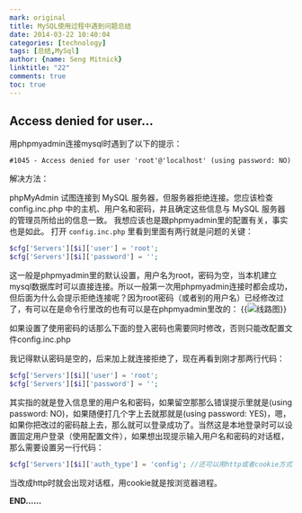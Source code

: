 ```yaml
---
mark: original
title: MySQL使用过程中遇到问题总结
date: 2014-03-22 10:40:04
categories: [technology]
tags: [总结,MySql]
author: {name: Seng Mitnick}
linktitle: "22"
comments: true
toc: true
---
```


## Access denied for user...

用phpmyadmin连接mysql时遇到了以下的提示：
~~~ shell
#1045 - Access denied for user 'root'@'localhost' (using password: NO)
~~~

解决方法： <!--more-->

phpMyAdmin 试图连接到 MySQL 服务器，但服务器拒绝连接。您应该检查 config.inc.php 中的主机、用户名和密码，并且确定这些信息与 MySQL 服务器的管理员所给出的信息一致。
我想应该也是跟phpmyadmin里的配置有关，事实也是如此。
打开 `config.inc.php` 里看到里面有两行就是问题的关键：

~~~ php
$cfg['Servers'][$i]['user'] = 'root';
$cfg['Servers'][$i]['password'] = '';
~~~

这一般是phpmyadmin里的默认设置，用户名为root，密码为空，当本机建立mysql数据库时可以直接连接。所以一般第一次用phpmyadmin连接时都会成功，但后面为什么会提示拒绝连接呢？因为root密码（或者别的用户名）已经修改过了，有可以在是命令行里改的也有可以是在phpmyadmin里改的：
{{<img name="1.jpg" caption="线路图" alt="线路图" full="true" >}}

如果设置了使用密码的话那么下面的登入密码也需要同时修改，否则只能改配置文件config.inc.php

我记得默认密码是空的，后来加上就连接拒绝了，现在再看到刚才那两行代码：
~~~ php
$cfg['Servers'][$i]['user'] = 'root';
$cfg['Servers'][$i]['password'] = '';
~~~
其实指的就是登入信息里的用户名和密码，如果留空那那么错误提示里就是(using password: NO)，如果随便打几个字上去就那就是(using password: YES)，嗯，如果你把改过的密码敲上去，那么就可以登录成功了。当然这是本地登录时可以设置固定用户登录（使用配置文件），如果想出现提示输入用户名和密码的对话框，那么需要设置另一行代码：

~~~ php
$cfg['Servers'][$i]['auth_type'] = 'config'; //还可以用http或者cookie方式
~~~
当改成http时就会出现对话框，用cookie就是按浏览器进程。

**END……**